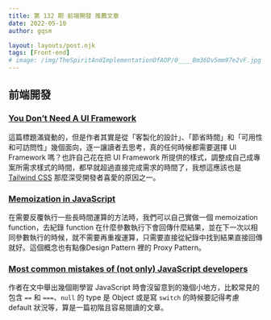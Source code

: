 ```yaml
---
title: 第 132 期 前端開發 推薦文章
date: 2022-05-10
author: gqsm

layout: layouts/post.njk
tags: [Front-end]
# image: /img/TheSpiritAndImplementationOfAOP/0____Bm36Dv5mm97e2vF.jpg
---
```


## 前端開發
<!-- summary -->

### [You Don’t Need A UI Framework](https://www.smashingmagazine.com/2022/05/you-dont-need-ui-framework/)

這篇標題滿聳動的，但是作者其實是從「客製化的設計」、「節省時間」和「可用性和可訪問性」幾個面向，逐一讓讀者去思考，真的任何時候都需要選擇 UI Framework 嗎？也許自己花在把 UI Framework 所提供的樣式，調整成自己成專案所需求樣式的時間，都早就超過直接完成需求的時間了，我想這應該也是 [Tailwind CSS](https://tailwindcss.com/) 那麼深受開發者喜愛的原因之一。

<!-- summary -->

### [Memoization in JavaScript](https://parthasarma.hashnode.dev/memoization-in-javascript)

在需要反覆執行一些長時間運算的方法時，我們可以自己實做一個 memoization function，去紀錄 function 在什麼參數執行下會回傳什麼結果，並在下一次以相同參數執行的時候，就不需要再重複運算，只需要直接從紀錄中找到結果直接回傳就好。這個概念也有點像Design Pattern 裡的 Proxy Pattern。

### [Most common mistakes of (not only) JavaScript developers](https://blog.thecode.xyz/most-common-mistakes-of-not-only-javascript-developers#comments-list)

作者在文中舉出幾個剛學習 JavaScript 時會沒留意到的幾個小地方，比較常見的包含 `==` 和 `===`、`null` 的 type 是 Object 或是寫 `switch` 的時候要記得考慮 default 狀況等，算是一篇初階且容易閱讀的文章。
